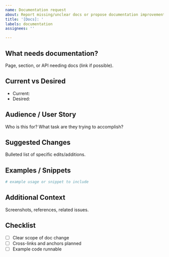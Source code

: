 ```yaml
---
name: Documentation request
about: Report missing/unclear docs or propose documentation improvements
title: '[Docs]: '
labels: documentation
assignees: ''

---
```


## What needs documentation?
Page, section, or API needing docs (link if possible).

## Current vs Desired
- Current: 
- Desired:

## Audience / User Story
Who is this for? What task are they trying to accomplish?

## Suggested Changes
Bulleted list of specific edits/additions.

## Examples / Snippets
```python
# example usage or snippet to include
```

## Additional Context
Screenshots, references, related issues.

## Checklist
- [ ] Clear scope of doc change
- [ ] Cross-links and anchors planned
- [ ] Example code runnable 